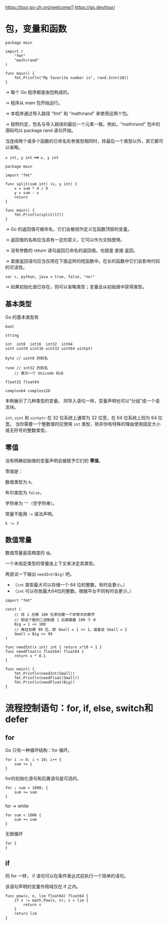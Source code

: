 https://tour.go-zh.org/welcome/1 
https://go.dev/tour/

# 包，变量和函数
```
package main

import (
	"fmt"
	"math/rand"
)

func main() {
	fmt.Println("My favorite number is", rand.Intn(10))
}
```

→ 每个 Go 程序都是由包构成的。

→ 程序从 main 包开始运行。

→ 本程序通过导入路径 "fmt" 和 "math/rand" 来使用这两个包。

→ 按照约定，包名与导入路径的最后一个元素一致。例如，"math/rand" 包中的源码均以 package rand 语句开始。



当连续两个或多个函数的已命名形参类型相同时，除最后一个类型以外，其它都可以省略。

`x int, y int` ==> `x, y int`
```
package main

import "fmt"

func split(sum int) (x, y int) {
	x = sum * 4 / 9
	y = sum - x
	return
}

func main() {
	fmt.Println(split(17))
}
```
→ Go 的返回值可被命名，它们会被视作定义在函数顶部的变量。

→ 返回值的名称应当具有一定的意义，它可以作为文档使用。

→ 没有参数的 return 语句返回已命名的返回值。也就是 直接 返回。

→ 直接返回语句应当仅用在下面这样的短函数中。在长的函数中它们会影响代码的可读性。
```
var c, python, java = true, false, "no!"
```
→ 如果初始化值已存在，则可以省略类型；变量会从初始值中获得类型。

## 基本类型

Go 的基本类型有
```
bool

string

int  int8  int16  int32  int64
uint uint8 uint16 uint32 uint64 uintptr

byte // uint8 的别名

rune // int32 的别名
    // 表示一个 Unicode 码点

float32 float64

complex64 complex128
```
本例展示了几种类型的变量。 同导入语句一样，变量声明也可以“分组”成一个语法块。

`int`, `uint` 和 `uintptr` 在 32 位系统上通常为 32 位宽，在 64 位系统上则为 64 位宽。 当你需要一个整数值时应使用 `int` 类型，除非你有特殊的理由使用固定大小或无符号的整数类型。

## 零值

没有明确初始值的变量声明会被赋予它们的 **零值**。

零值是：

数值类型为 `0`，

布尔类型为 `false`，

字符串为 `""`（空字符串）。

常量不能用 `:=` 语法声明。

`k := 3`

## 数值常量

数值常量是高精度的 `值`。

一个未指定类型的常量由上下文来决定其类型。

再尝试一下输出 `needInt(Big)` 吧。
- （`int` 类型最大可以存储一个 64 位的整数，有时会更小。）
- （`int` 可以存放最大64位的整数，根据平台不同有时会更少。）
```
import "fmt"

const (
	// 将 1 左移 100 位来创建一个非常大的数字
	// 即这个数的二进制是 1 后面跟着 100 个 0
	Big = 1 << 100
	// 再往右移 99 位，即 Small = 1 << 1，或者说 Small = 2
	Small = Big >> 99
)

func needInt(x int) int { return x*10 + 1 }
func needFloat(x float64) float64 {
	return x * 0.1
}

func main() {
	fmt.Println(needInt(Small))
	fmt.Println(needFloat(Small))
	fmt.Println(needFloat(Big))
}
```


# 流程控制语句：for, if, else, switch和defer

## for

Go 只有一种循环结构：for 循环。
```
for i := 0; i < 10; i++ {
    sum += i
}
```
for的初始化语句和后置语句是可选的。
```
for ; sum < 1000; {
	sum += sum
}
```
for → while
```
for sum < 1000 {
	sum += sum
}
```
无限循环
```
for {
}
```
## if

同 for 一样， if 语句可以在条件表达式前执行一个简单的语句。

该语句声明的变量作用域仅在 if 之内。
```
func pow(x, n, lim float64) float64 {
	if v := math.Pow(x, n); v < lim {
		return v
	}
	return lim
}
```


